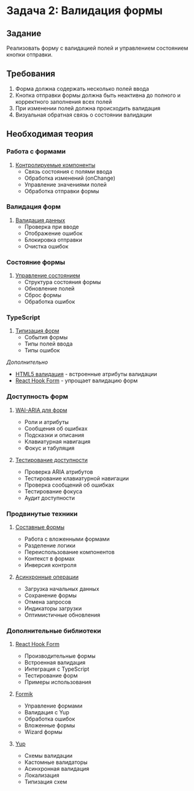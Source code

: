 # Задача 2: Валидация формы

## Задание
Реализовать форму с валидацией полей и управлением состоянием кнопки отправки.

## Требования
1. Форма должна содержать несколько полей ввода
2. Кнопка отправки формы должна быть неактивна до полного и корректного заполнения всех полей
3. При изменении полей должна происходить валидация
4. Визуальная обратная связь о состоянии валидации

## Необходимая теория

### Работа с формами
1. [Контролируемые компоненты](https://react.dev/reference/react-dom/components/input)
   - Связь состояния с полями ввода
   - Обработка изменений (onChange)
   - Управление значениями полей
   - Обработка отправки формы

### Валидация форм
1. [Валидация данных](https://react.dev/learn/managing-state#reacting-to-input-with-state)
   - Проверка при вводе
   - Отображение ошибок
   - Блокировка отправки
   - Очистка ошибок

### Состояние формы
1. [Управление состоянием](https://react.dev/learn/managing-state)
   - Структура состояния формы
   - Обновление полей
   - Сброс формы
   - Обработка ошибок

### TypeScript
1. [Типизация форм](https://react-typescript-cheatsheet.netlify.app/docs/basic/getting-started/forms_and_events/)
   - События формы
   - Типы полей ввода
   - Типы ошибок

*Дополнительно*
- [HTML5 валидация](https://developer.mozilla.org/en-US/docs/Learn/Forms/Form_validation) - встроенные атрибуты валидации
- [React Hook Form](https://react-hook-form.com/get-started) - упрощает валидацию форм

### Доступность форм
1. [WAI-ARIA для форм](https://www.w3.org/WAI/ARIA/apg/patterns/forms/)
   - Роли и атрибуты
   - Сообщения об ошибках
   - Подсказки и описания
   - Клавиатурная навигация
   - Фокус и табуляция

2. [Тестирование доступности](https://testing-library.com/docs/queries/byrole)
   - Проверка ARIA атрибутов
   - Тестирование клавиатурной навигации
   - Проверка сообщений об ошибках
   - Тестирование фокуса
   - Аудит доступности

### Продвинутые техники
1. [Составные формы](https://react.dev/learn/passing-data-deeply-with-context)
   - Работа с вложенными формами
   - Разделение логики
   - Переиспользование компонентов
   - Контекст в формах
   - Инверсия контроля

2. [Асинхронные операции](https://react.dev/learn/you-might-not-need-an-effect#fetching-data)
   - Загрузка начальных данных
   - Сохранение формы
   - Отмена запросов
   - Индикаторы загрузки
   - Оптимистичные обновления

### Дополнительные библиотеки
1. [React Hook Form](https://react-hook-form.com/get-started) 
   - Производительные формы
   - Встроенная валидация
   - Интеграция с TypeScript
   - Тестирование форм
   - Примеры использования

2. [Formik](https://formik.org/docs/overview)
   - Управление формами
   - Валидация с Yup
   - Обработка ошибок
   - Вложенные формы
   - Wizard формы

3. [Yup](https://github.com/jquense/yup)
   - Схемы валидации
   - Кастомные валидаторы
   - Асинхронная валидация
   - Локализация
   - Типизация схем
